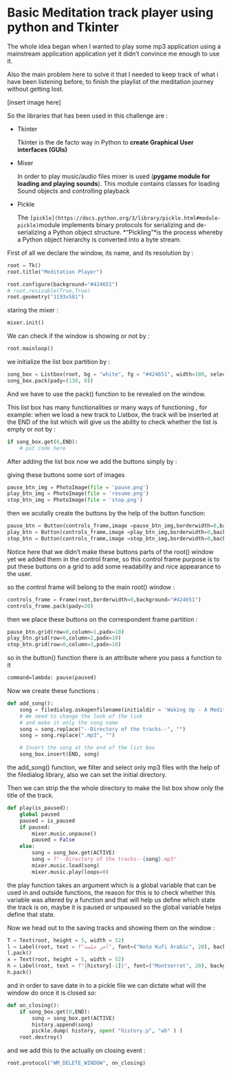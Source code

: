 # Basic Meditation track player using python and Tkinter

The whole idea began when I wanted to play some mp3 application using a mainstream application application yet it didn’t convince me enough to use it.

Also the main problem here to solve it that I needed to keep track of what i have been listening before, to finish the playlist of the meditation journey without getting lost. 

[insert image here]

So the libraries that has been used in this challenge are : 

- Tkinter
    
    Tkinter is the de facto way in Python to **create Graphical User interfaces (GUIs)**
    
- Mixer
    
    In order to play music/audio files mixer is used (**pygame module for loading and playing sounds**). This module contains classes for loading Sound objects and controlling playback
    
- Pickle
    
    The `[pickle](https://docs.python.org/3/library/pickle.html#module-pickle)`module implements binary protocols for serializing and de-serializing a Python object structure. *“Pickling”*is the process whereby a Python object hierarchy is converted into a byte stream.
    

First of all we declare the window, its name, and its resolution by : 

```python
root = Tk()
root.title("Meditation Player")

root.configure(background="#424651")
# root.resizable(True,True)
root.geometry("1193x581")
```

staring the mixer : 

```python
mixer.init()
```

We can check if the window is showing or not by :

```python
root.mainloop()
```

we initialize the list box partition by : 

```python
song_box = Listbox(root, bg = "white", fg = "#424651", width=100, selectbackground='#00FFFF', selectforeground="#424651")
song_box.pack(pady=(130, 0))
```

And we have to use the pack() function to be revealed on the window. 

This list box has many functionalities or many ways of functioning , for example: when we load a new track to Listbox, the track will be inserted at the END of the list which will give us the ability to check whether the list is empty or not by :

```python
if song_box.get(0,END): 
	# put code here
```

After adding the list box now we add the buttons simply by : 

giving these buttons some sort of images 

```python
pause_btn_img = PhotoImage(file = 'pause.png')
play_btn_img = PhotoImage(file = 'resume.png')
stop_btn_img = PhotoImage(file = 'stop.png')
```

then we acutally create the buttons by the help of the button function:

```python
pause_btn = Button(controls_frame,image =pause_btn_img,borderwidth=0,background="#424651", activebackground="#424651", command=lambda: pause(paused))
play_btn = Button(controls_frame,image =play_btn_img,borderwidth=0,background="#424651",activebackground="#424651", command=lambda: play(paused))
stop_btn = Button(controls_frame,image =stop_btn_img,borderwidth=0,background="#424651",activebackground="#424651", command=stop)
```

Notice here that we didn’t make these buttons parts of the root() window yet we added them in the control frame, so this control frame purpose is to put these buttons on a grid to add some readability and nice appearance to the user.

so the control frame will belong to the main root() window : 

```python
controls_frame = Frame(root,borderwidth=0,background="#424651")
controls_frame.pack(pady=20)
```

then we place these buttons on the correspondent frame partition : 

```python
pause_btn.grid(row=0,column=1,padx=10)
play_btn.grid(row=0,column=2,padx=10)
stop_btn.grid(row=0,column=3,padx=10)
```

so in the button() function there is an attribute where you pass a function to it 

```html
command=lambda: pause(paused)
```

Now we create these functions : 

```python
def add_song():
    song = filedialog.askopenfilename(initialdir = 'Waking Up - A Meditation Course/', title ='Choose a song', filetypes = (('mp3 Files','*.mp3'), ))
    # We need to change the look of the link 
    # and make it only the song name
    song = song.replace("--Directory of the tracks--", "")
    song = song.replace(".mp3", "")

    # Insert the song at the end of the list box
    song_box.insert(END, song)
```

the add_song() function, we filter and select only mp3 files with the help of the filedialog library, also we can set the initial directory.

Then we can strip the the whole directory to make the list box show only the title of the track.

```python
def play(is_paused):
    global paused 
    paused = is_paused
    if paused:
        mixer.music.unpause()
        paused = False
    else:
        song = song_box.get(ACTIVE)
        song = f"--Directory of the tracks--{song}.mp3"
        mixer.music.load(song)
        mixer.music.play(loops=0)
```

the play function takes an argument which is a global variable that can be used in and outside functions, the reason for this is to check whether this variable was altered by a function and that will help us define which state the track is on, maybe it is paused or unpaused so the global variable helps define that state. 

Now we head out to the saving tracks and showing them on the window : 

```python
T = Text(root, height = 5, width = 52)
l = Label(root, text = f"أخر جلسة", font=("Noto Kufi Arabic", 20), background="#424651", fg="#00FFFF")
l.pack()
x = Text(root, height = 5, width = 52)
h = Label(root, text = f"{history[-1]}", font=("Montserrat", 20), background="#424651", fg="#00FFFF")
h.pack()
```

and in order to save date in to a pickle file we can dictate what will the window do once it is closed so:

```python
def on_closing():
    if song_box.get(0,END):
        song = song_box.get(ACTIVE)
        history.append(song)
        pickle.dump( history, open( "history.p", "wb" ) )
    root.destroy()
```

and we add this to the actually on closing event : 

```python
root.protocol("WM_DELETE_WINDOW", on_closing)
```